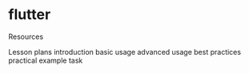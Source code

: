# flutter
Resources

Lesson plans
introduction
basic usage
advanced usage
best practices
practical example
task
